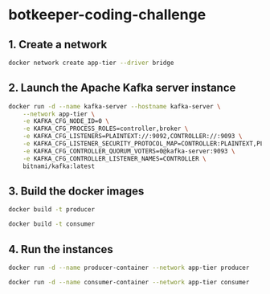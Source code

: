 # botkeeper-coding-challenge

## 1. Create a network

```bash
docker network create app-tier --driver bridge
```

## 2. Launch the Apache Kafka server instance

```bash
docker run -d --name kafka-server --hostname kafka-server \
    --network app-tier \
    -e KAFKA_CFG_NODE_ID=0 \
    -e KAFKA_CFG_PROCESS_ROLES=controller,broker \
    -e KAFKA_CFG_LISTENERS=PLAINTEXT://:9092,CONTROLLER://:9093 \
    -e KAFKA_CFG_LISTENER_SECURITY_PROTOCOL_MAP=CONTROLLER:PLAINTEXT,PLAINTEXT:PLAINTEXT \
    -e KAFKA_CFG_CONTROLLER_QUORUM_VOTERS=0@kafka-server:9093 \
    -e KAFKA_CFG_CONTROLLER_LISTENER_NAMES=CONTROLLER \
    bitnami/kafka:latest
```

## 3. Build the docker images

```bash
docker build -t producer
```


```bash
docker build -t consumer
```

## 4. Run the instances

```bash
docker run -d --name producer-container --network app-tier producer
```


```bash
docker run -d --name consumer-container --network app-tier consumer
```